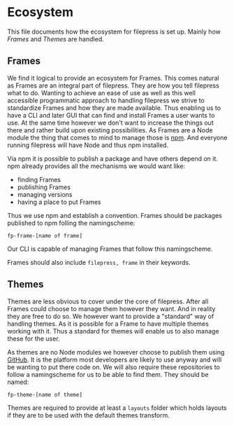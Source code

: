 # Ecosystem

This file documents how the ecosystem for filepress is set up. Mainly how *Frames* and *Themes* are handled.

## Frames

We find it logical to provide an ecosystem for Frames. This comes natural as Frames are an integral part of filepress. They are how you tell filepress what to do. Wanting to achieve an ease of use as well as this well accessible programmatic approach to handling filepress we strive to standardize Frames and how they are made available. Thus enabling us to have a CLI and later GUI that can find and install Frames a user wants to use. At the same time however we don't want to increase the things out there and rather build upon existing possibilities. As Frames are a Node module the thing that comes to mind to manage those is [npm](http://npmjs.org/). And everyone running filepress will have Node and thus npm installed.

Via npm it is possible to publish a package and have others depend on it. npm already provides all the mechanisms we would want like:
- finding Frames
- publishing Frames
- managing versions
- having a place to put Frames

Thus we use npm and establish a convention. Frames should be packages published to npm folling the namingscheme:

```
fp-frame-[name of frame]
```

Our CLI is capable of managing Frames that follow this namingscheme.

Frames should also include `filepress, frame` in their keywords.

## Themes

Themes are less obvious to cover under the core of filepress. After all Frames could choose to manage them however they want. And in reality they are free to do so. We however want to provide a "standard" way of handling themes. As it is possible for a Frame to have multiple themes working with it. Thus a standard for themes will enable us to also manage these for the user.

As themes are no Node modules we however choose to publish them using [GitHub](https://github.com/). It is the platform most developers are likely to use anyway and will be wanting to put there code on. We will also require these repositories to follow a namingscheme for us to be able to find them. They should be named:

```
fp-theme-[name of theme]
```

Themes are required to provide at least a `layouts` folder which holds layouts if they are to be used with the default themes transform.
